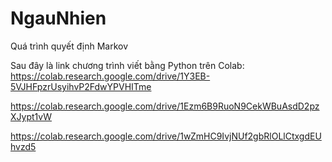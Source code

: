 # NgauNhien
Quá trình quyết định Markov

Sau đây là link chương trình viết bằng Python trên Colab:
https://colab.research.google.com/drive/1Y3EB-5VJHFpzrUsyihvP2FdwYPVHITme

https://colab.research.google.com/drive/1Ezm6B9RuoN9CekWBuAsdD2pzXJypt1vW

https://colab.research.google.com/drive/1wZmHC9IvjNUf2gbRlOLlCtxgdEUhvzd5
